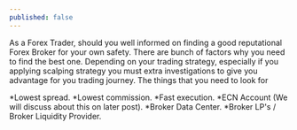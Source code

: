 ```yaml
---
published: false
---
```

As a Forex Trader, should you well informed on finding a good reputational Forex Broker for your own safety. There are bunch of factors why you need to find the best one. Depending on your trading strategy, especially if you applying scalping strategy you must extra investigations to give you advantage for you trading journey. The things that you need to look for

*Lowest spread.
*Lowest commission.
*Fast execution.
*ECN Account (We will discuss about this on later post).
*Broker Data Center.
*Broker LP's / Broker Liquidity Provider.


